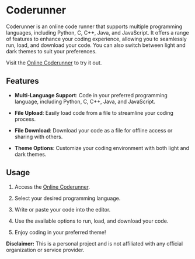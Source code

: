 # Coderunner

Coderunner is an online code runner that supports multiple programming languages, including Python, C, C++, Java, and JavaScript. It offers a range of features to enhance your coding experience, allowing you to seamlessly run, load, and download your code. You can also switch between light and dark themes to suit your preferences.

Visit the [Online Coderunner](http://srivatchu.pythonanywhere.com/) to try it out.

## Features

- **Multi-Language Support**: Code in your preferred programming language, including Python, C, C++, Java, and JavaScript.

- **File Upload**: Easily load code from a file to streamline your coding process.

- **File Download**: Download your code as a file for offline access or sharing with others.

- **Theme Options**: Customize your coding environment with both light and dark themes.

## Usage

1. Access the [Online Coderunner](http://srivatchu.pythonanywhere.com/).

2. Select your desired programming language.

3. Write or paste your code into the editor.

4. Use the available options to run, load, and download your code.

5. Enjoy coding in your preferred theme!

**Disclaimer:** This is a personal project and is not affiliated with any official organization or service provider.
